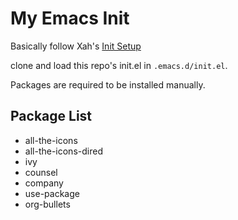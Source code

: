 # My Emacs Init

Basically follow Xah's [Init Setup](http://ergoemacs.org/emacs/emacs_init_index.html)

clone and load this repo's init.el in `.emacs.d/init.el`.

Packages are required to be installed manually.

## Package List

- all-the-icons
- all-the-icons-dired
- ivy
- counsel
- company
- use-package
- org-bullets